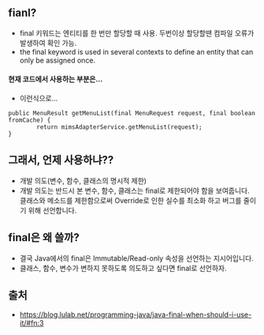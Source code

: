 ## fianl?
- final 키워드는 엔티티를 한 번만 할당할 때 사용. 두번이상 할당할땐 컴파일 오류가 발생하여 확인 가능. 
- the final keyword is used in several contexts to define an entity that can only be assigned once.

#### 현재 코드에서 사용하는 부분은... 
- 이런식으로... 
```
public MenuResult getMenuList(final MenuRequest request, final boolean fromCache) {
		return mimsAdapterService.getMenuList(request);
}
```
     
## 그래서, 언제 사용하냐??  
- 개발 의도(변수, 함수, 클래스의 명시적 제한)
- 개발 의도는 반드시 본 변수, 함수, 클래스는 final로 제한되어야 함을 보여줍니다. 클래스와 메소드를 제한함으로써 Override로 인한 실수를 최소화 하고 버그를 줄이기 위해 선언합니다.
 
 
## final은 왜 쓸까?
- 결국 Java에서의 final은 Immutable/Read-only 속성을 선언하는 지시어입니다.
- 클래스, 함수, 변수가 변하지 못하도록 의도하고 싶다면 final로 선언하자.

## 출처
- https://blog.lulab.net/programming-java/java-final-when-should-i-use-it/#fn:3
